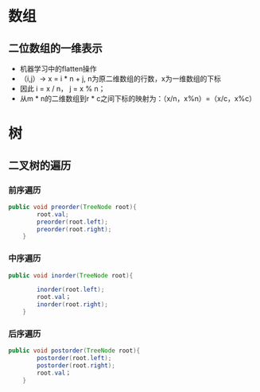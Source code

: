 # 数组

## 二位数组的一维表示
+ 机器学习中的flatten操作
+ （i,j）-> x = i * n + j, n为原二维数组的行数，x为一维数组的下标
+ 因此 i = x / n， j = x % n；
+ 从m * n的二维数组到r * c之间下标的映射为：（x/n，x%n）=（x/c，x%c）



# 树

## 二叉树的遍历
### 前序遍历
```java
public void preorder(TreeNode root){
        root.val;
        preorder(root.left);
        preorder(root.right);
    }
```

### 中序遍历
```java
public void inorder(TreeNode root){

        inorder(root.left);
        root.val；
        inorder(root.right);
    }
```

### 后序遍历
```java
public void postorder(TreeNode root){
        postorder(root.left);
        postorder(root.right);
        root.val；
    }
```